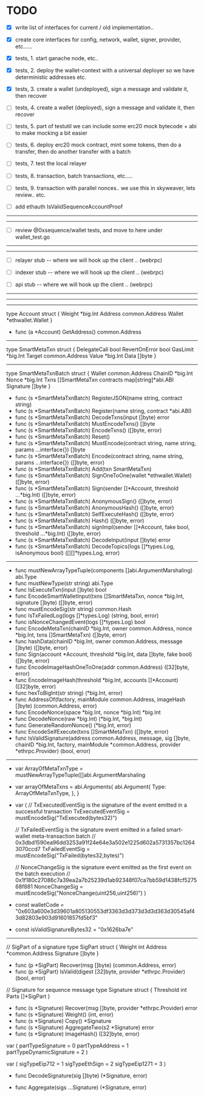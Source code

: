TODO
====

- [x] write list of interfaces for current / old implementation..
- [x] create core interfaces for config, network, wallet, signer, provider, etc......

- [x] tests, 1. start ganache node, etc..

- [x] tests, 2. deploy the wallet-context with a universal deployer so we have deterministic addresses etc.

- [x] tests, 3. create a wallet (undeployed), sign a message and validate it, then recover

- [ ] tests, 4. create a wallet (deployed), sign a message and validate it, then recover

- [ ] tests, 5. part of testutil we can include some erc20 mock bytecode + abi to make mocking a bit easier

- [ ] tests, 6. deploy erc20 mock contract, mint some tokens, then do a transfer, then do another transfer with a batch

- [ ] tests, 7. test the local relayer

- [ ] tests, 8. transaction, batch transactions, etc.....

- [ ] tests, 9. transaction with parallel nonces.. we use this in skyweaver, lets review.. etc.

- [ ] add ethauth IsValidSequenceAccountProof

-----------------------------
-----------------------------


- [ ] review @0xsequence/wallet tests, and move to here under wallet_test.go


-----------------------------
-----------------------------


- [ ] relayer stub -- where we will hook up the client .. (webrpc)
- [ ] indexer stub -- where we will hook up the client .. (webrpc)
- [ ] api stub -- where we will hook up the client .. (webrpc)


-----------------------------
-----------------------------
-----------------------------




type Account struct {
	Weight  *big.Int
	Address common.Address
	Wallet  *ethwallet.Wallet
}

* func (a *Account) GetAddress() common.Address 




-----------------------------



type SmartMetaTxn struct {
	DelegateCall  bool
	RevertOnError bool
	GasLimit      *big.Int
	Target        common.Address
	Value         *big.Int
	Data          []byte
}


-----------------------------




type SmartMetaTxnBatch struct {
	Wallet    common.Address
	ChainID   *big.Int
	Nonce     *big.Int
	Txns      []SmartMetaTxn
	contracts map[string]*abi.ABI
	Signature []byte
}

* func (s *SmartMetaTxnBatch) RegisterJSON(name string, contract string)
* func (s *SmartMetaTxnBatch) Register(name string, contract *abi.ABI)
* func (s *SmartMetaTxnBatch) DecodeTxns(input []byte) error
* func (s *SmartMetaTxnBatch) MustEncodeTxns() []byte
* func (s *SmartMetaTxnBatch) EncodeTxns() ([]byte, error)
* func (s *SmartMetaTxnBatch) Reset()
* func (s *SmartMetaTxnBatch) MustEncode(contract string, name string, params ...interface{}) []byte
* func (s *SmartMetaTxnBatch) Encode(contract string, name string, params ...interface{}) ([]byte, error)
* func (s *SmartMetaTxnBatch) Add(txn SmartMetaTxn)
* func (s *SmartMetaTxnBatch) SignOneToOne(wallet *ethwallet.Wallet) ([]byte, error)
* func (s *SmartMetaTxnBatch) Sign(sender []*Account, threshold ...*big.Int) ([]byte, error)
* func (s *SmartMetaTxnBatch) AnonymousSign() ([]byte, error)
* func (s *SmartMetaTxnBatch) AnonymousHash() ([]byte, error)
* func (s *SmartMetaTxnBatch) SelfExecuteHash() ([]byte, error)
* func (s *SmartMetaTxnBatch) Hash() ([]byte, error)
* func (s *SmartMetaTxnBatch) signImpl(sender []*Account, fake bool, threshold ...*big.Int) ([]byte, error)
* func (s *SmartMetaTxnBatch) DecodeInput(input []byte) error
* func (s *SmartMetaTxnBatch) DecodeTopics(logs []*types.Log, isAnonymous bool) ([][]*types.Log, error)




-----------------------------




* func mustNewArrayTypeTuple(components []abi.ArgumentMarshaling) abi.Type
* func mustNewType(str string) abi.Type
* func IsExecuteTxn(input []byte) bool
* func EncodeSmartWalletInput(txns []SmartMetaTxn, nonce *big.Int, signature []byte) ([]byte, error)
* func mustEncodeSig(str string) common.Hash
* func IsTxFailedLog(logs []*types.Log) (string, bool, error)
* func isNonceChangedEvent(logs []*types.Log) bool
* func EncodeMetaTxn(chainID *big.Int, owner common.Address, nonce *big.Int, txns []SmartMetaTxn) ([]byte, error)
* func hashData(chainID *big.Int, owner common.Address, message []byte) ([]byte, error)
* func Sign(account *Account, threshold *big.Int, data []byte, fake bool) ([]byte, error)
* func EncodeImageHashOneToOne(addr common.Address) ([32]byte, error)
* func EncodeImageHash(threshold *big.Int, accounts []*Account) ([32]byte, error)
* func hexToBigInt(str string) (*big.Int, error)
* func AddressOf(factory, mainModule common.Address, imageHash []byte) (common.Address, error)
* func EncodeNonce(space *big.Int, nonce *big.Int) *big.Int
* func DecodeNonce(raw *big.Int) (*big.Int, *big.Int)
* func GenerateRandomNonce() (*big.Int, error)
* func EncodeSelfExecute(txns []SmartMetaTxn) ([]byte, error)
* func IsValidSignature(address common.Address, message, sig []byte, chainID *big.Int, factory, mainModule *common.Address, provider *ethrpc.Provider) (bool, error)



-----------------------------



* var ArrayOfMetaTxnType = mustNewArrayTypeTuple([]abi.ArgumentMarshaling

* var arrayOfMetaTxns = abi.Arguments{
	abi.Argument{
		Type: ArrayOfMetaTxnType,
	},
}

* var (
	// TxExecutedEventSig is the signature of the event emitted in a successful transaction
	TxExecutedEventSig = mustEncodeSig("TxExecuted(bytes32)")

	// TxFailedEventSig is the signature event emitted in a failed smart-wallet meta-transaction batch
	// 0x3dbd1590ea96dd3253a91f24e64e3a502e1225d602a5731357bc12643070ccd7
	TxFailedEventSig = mustEncodeSig("TxFailed(bytes32,bytes)")

	// NonceChangeSig is the signature event emitted as the first event on the batch execution
	// 0x1f180c27086c7a39ea2a7b25239d1ab92348f07ca7bb59d1438fcf527568f881
	NonceChangeSig = mustEncodeSig("NonceChange(uint256,uint256)")
)

* const walletCode = "0x603a600e3d39601a805130553df3363d3d373d3d3d363d30545af43d82803e903d91601857fd5bf3"

* const isValidSignatureBytes32 = "0x1626ba7e"



--------------------------


// SigPart of a signature
type SigPart struct {
	Weight    int
	Address   *common.Address
	Signature []byte
}

* func (p *SigPart) Recover(msg []byte) (common.Address, error)
* func (p *SigPart) IsValid(digest [32]byte, provider *ethrpc.Provider) (bool, error)



// Signature for sequence message
type Signature struct {
	Threshold int
	Parts     []*SigPart
}

* func (s *Signature) Recover(msg []byte, provider *ethrpc.Provider) error
* func (s *Signature) Weight() (int, error)
* func (s *Signature) Copy() *Signature
* func (s *Signature) AggregateTwo(s2 *Signature) error
* func (s *Signature) ImageHash() ([32]byte, error)


var (
	partTypeSignature        = 0
	partTypeAddress          = 1
	partTypeDynamicSignature = 2
)

var (
	sigTypeEip712  = 1
	sigTypeEthSign = 2
	sigTypeEip1271 = 3
)


* func DecodeSignature(sig []byte) (*Signature, error)


* func Aggregate(sigs ...Signature) (*Signature, error) 

